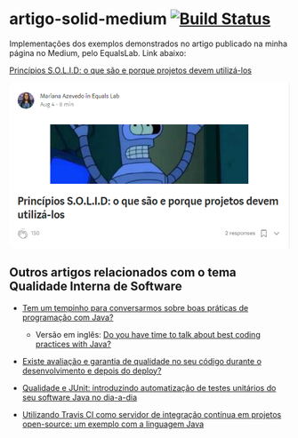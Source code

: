 # artigo-solid-medium [![Build Status](https://travis-ci.org/mariazevedo88/artigo-solid-medium.svg?branch=master)](https://travis-ci.org/mariazevedo88/artigo-solid-medium)

Implementações dos exemplos demonstrados no artigo publicado na minha página no Medium, pelo EqualsLab. Link abaixo:

[Princípios S.O.L.I.D: o que são e porque projetos devem utilizá-los](https://bit.ly/2o97vY1)


![Imagem do artigo no Medium](images/folder.png)

## Outros artigos relacionados com o tema Qualidade Interna de Software

* [Tem um tempinho para conversarmos sobre boas práticas de programação com Java?](https://bit.ly/2zsSWn8)
     * Versão em inglês: [Do you have time to talk about best coding practices with Java?](https://bit.ly/2Rzp0xo)

* [Existe avaliação e garantia de qualidade no seu código durante o desenvolvimento e depois do deploy?](https://bit.ly/2BLwPgi)
* [Qualidade e JUnit: introduzindo automatização de testes unitários do seu software Java no dia-a-dia](https://bit.ly/2Oosil4)
* [Utilizando Travis CI como servidor de integração contínua em projetos open-source: um exemplo com a linguagem Java](https://bit.ly/2QVowWw)
